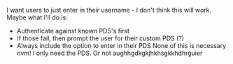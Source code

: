 I want users to just enter in their username - I don't think this will work. Maybe what I'll do is:
- Authenticate against known PDS's first
- If those fail, then prompt the user for their custom PDS (?)
- Always include the option to enter in their PDS
None of this is necessary nvm! I only need the PDS.
Or not aughhgdkgkjhkhsgkkhdhrguier